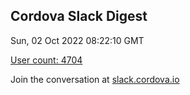 ## Cordova Slack Digest
Sun, 02 Oct 2022 08:22:10 GMT

[User count: 4704](https://cordova.slack.com/)


Join the conversation at [slack.cordova.io](http://slack.cordova.io/)
